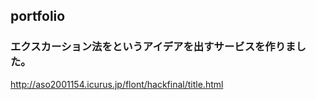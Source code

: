 ## portfolio
### エクスカーション法をというアイデアを出すサービスを作りました。
http://aso2001154.icurus.jp/flont/hackfinal/title.html
